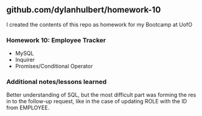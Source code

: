 ## github.com/dylanhulbert/homework-10
I created the contents of this repo as homework for my Bootcamp at UofO
### Homework 10: Employee Tracker
* MySQL
* Inquirer
* Promises/Conditional Operator
### Additional notes/lessons learned
Better understanding of SQL, but the most difficult part was forming the res in to the follow-up request, like in the case of updating ROLE with the ID from EMPLOYEE.